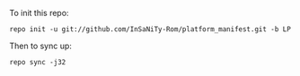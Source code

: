 
To init this repo:

    repo init -u git://github.com/InSaNiTy-Rom/platform_manifest.git -b LP

Then to sync up:

    repo sync -j32
